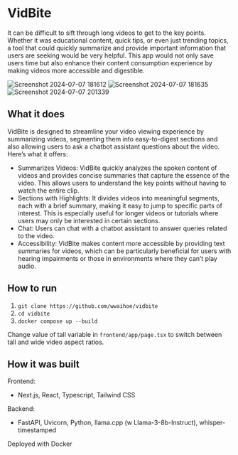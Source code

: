 # VidBite
It can be difficult to sift through long videos to get to the key points. 
Whether it was educational content, quick tips, or even just trending topics, a tool that could quickly summarize and provide important information that users are seeking would be very helpful. 
This app would not only save users time but also enhance their content consumption experience by making videos more accessible and digestible.

![Screenshot 2024-07-07 181612](https://github.com/wwaihoe/vidbite/assets/91514179/3eb0b1ad-c72e-46ea-8366-9c0a9bb26827)
![Screenshot 2024-07-07 181635](https://github.com/wwaihoe/vidbite/assets/91514179/04706c56-eb2f-4dbf-9da6-fe6f38f6cb67)
![Screenshot 2024-07-07 201339](https://github.com/wwaihoe/vidbite/assets/91514179/ad31b916-4b11-4b58-8e7a-0c050af0dd96)

## What it does
VidBite is designed to streamline your video viewing experience by summarizing videos, segmenting them into easy-to-digest sections and also allowing users to ask a chatbot assistant questions about the video. 
Here’s what it offers: 
- Summarizes Videos: VidBite quickly analyzes the spoken content of videos and provides concise summaries that capture the essence of the video. This allows users to understand the key points without having to watch the entire clip.
- Sections with Highlights: It divides videos into meaningful segments, each with a brief summary, making it easy to jump to specific parts of interest. This is especially useful for longer videos or tutorials where users may only be interested in certain sections.
- Chat: Users can chat with a chatbot assistant to answer queries related to the video.
- Accessibility: VidBite makes content more accessible by providing text summaries for videos, which can be particularly beneficial for users with hearing impairments or those in environments where they can’t play audio.

## How to run
1. `git clone https://github.com/wwaihoe/vidbite`
2. `cd vidbite`
3. `docker compose up --build`

Change value of tall variable in `frontend/app/page.tsx` to switch between tall and wide video aspect ratios.

## How it was built
Frontend:
- Next.js, React, Typescript, Tailwind CSS

Backend:
- FastAPI, Uvicorn, Python, llama.cpp (w Llama-3-8b-Instruct), whisper-timestamped 

Deployed with Docker
